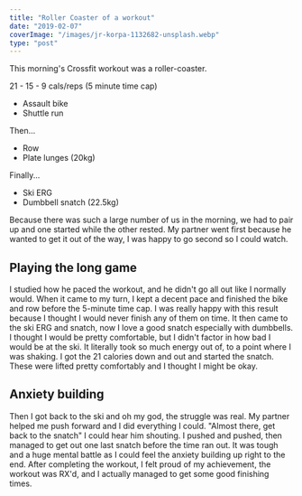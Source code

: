 ```yaml
---
title: "Roller Coaster of a workout"
date: "2019-02-07"
coverImage: "/images/jr-korpa-1132682-unsplash.webp"
type: "post"
---
```


This morning's Crossfit workout was a roller-coaster.

21 - 15 - 9 cals/reps (5 minute time cap)

- Assault bike
- Shuttle run

Then...

- Row
- Plate lunges (20kg)

Finally...

- Ski ERG
- Dumbbell snatch (22.5kg)

Because there was such a large number of us in the morning, we had to pair up and one started while the other rested. My partner went first because he wanted to get it out of the way, I was happy to go second so I could watch.

## Playing the long game

I studied how he paced the workout, and he didn't go all out like I normally would. When it came to my turn, I kept a decent pace and finished the bike and row before the 5-minute time cap. I was really happy with this result because I thought I would never finish any of them on time. It then came to the ski ERG and snatch, now I love a good snatch especially with dumbbells. I thought I would be pretty comfortable, but I didn't factor in how bad I would be at the ski. It literally took so much energy out of, to a point where I was shaking. I got the 21 calories down and out and started the snatch. These were lifted pretty comfortably and I thought I might be okay.

## Anxiety building

Then I got back to the ski and oh my god, the struggle was real. My partner helped me push forward and I did everything I could. "Almost there, get back to the snatch" I could hear him shouting. I pushed and pushed, then managed to get out one last snatch before the time ran out. It was tough and a huge mental battle as I could feel the anxiety building up right to the end. After completing the workout, I felt proud of my achievement, the workout was RX'd, and I actually managed to get some good finishing times.
